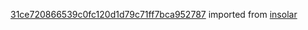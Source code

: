 [31ce720866539c0fc120d1d79c71ff7bca952787](https://github.com/insolar/insolar/commit/31ce720866539c0fc120d1d79c71ff7bca952787) imported from [insolar](https://github.com/insolar/insolar)
